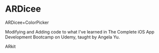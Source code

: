 # ARDicee
ARDicee+ColorPicker

Modifying and Adding code to what I've learned in The Complete iOS App Development Bootcamp on Udemy, taught by Angela Yu.

ARkit
